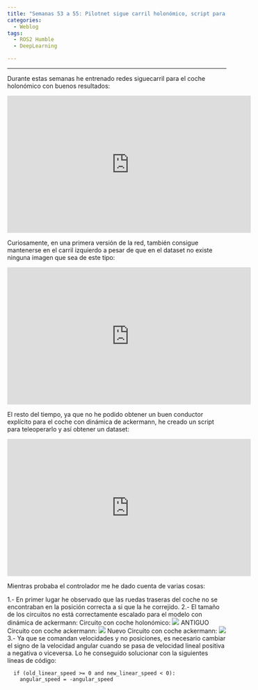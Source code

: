 ```yaml
---
title: "Semanas 53 a 55: Pilotnet sigue carril holonómico, script para teleoperar y cambios en modelos"
categories:
  - Weblog
tags:
  - ROS2 Humble
  - DeepLearning

---
```


---

Durante estas semanas he entrenado redes siguecarril para el coche holonómico con buenos resultados:

<iframe width="560" height="315" 
src="https://www.youtube.com/embed/lZfpuWrUlW4"  
frameborder="0"  
allow="accelerometer; autoplay; encrypted-media; gyroscope; picture-in-picture"  
allowfullscreen></iframe> 

Curiosamente, en una primera versión de la red, también consigue mantenerse en el carril izquierdo a pesar de que en el dataset no existe ninguna imagen que sea de este tipo:

<iframe width="560" height="315" 
src="https://www.youtube.com/embed/-O3c2WjK8fY"  
frameborder="0"  
allow="accelerometer; autoplay; encrypted-media; gyroscope; picture-in-picture"  
allowfullscreen></iframe> 


El resto del tiempo, ya que no he podido obtener un buen conductor explícito para el coche con dinámica de ackermann, he creado un script para teleoperarlo y así obtener un dataset:


<iframe width="560" height="315" 
src="https://www.youtube.com/embed/OG0gM6qw98k"  
frameborder="0"  
allow="accelerometer; autoplay; encrypted-media; gyroscope; picture-in-picture"  
allowfullscreen></iframe> 


Mientras probaba el controlador me he dado cuenta de varias cosas:

  1.- En primer lugar he observado que las ruedas traseras del coche no se encontraban en la posición correcta a si que la he correjido.
  2.- El tamaño de los circuitos no está correctamente escalado para el modelo con dinámica de ackermann:
  Circuito con coche holonómico:
  ![](/2022-tfg-alejandro-moncalvillo/images/holomonic_circuit.png)
  ANTIGUO Circuito con coche ackermann:
  ![](/2022-tfg-alejandro-moncalvillo/images/Ackerman_circuit_scale_3.png)
  Nuevo Circuito con coche ackermann:
  ![](/2022-tfg-alejandro-moncalvillo/images/Ackerman_circuit_scale_5.png)
  3.- Ya que se comandan velocidades y no posiciones, es necesario cambiar el signo de la velocidad angular cuando se pasa de velocidad lineal positiva a negativa o viceversa. Lo he conseguido solucionar con la siguientes líneas de código:

      if (old_linear_speed >= 0 and new_linear_speed < 0):
        angular_speed = -angular_speed

